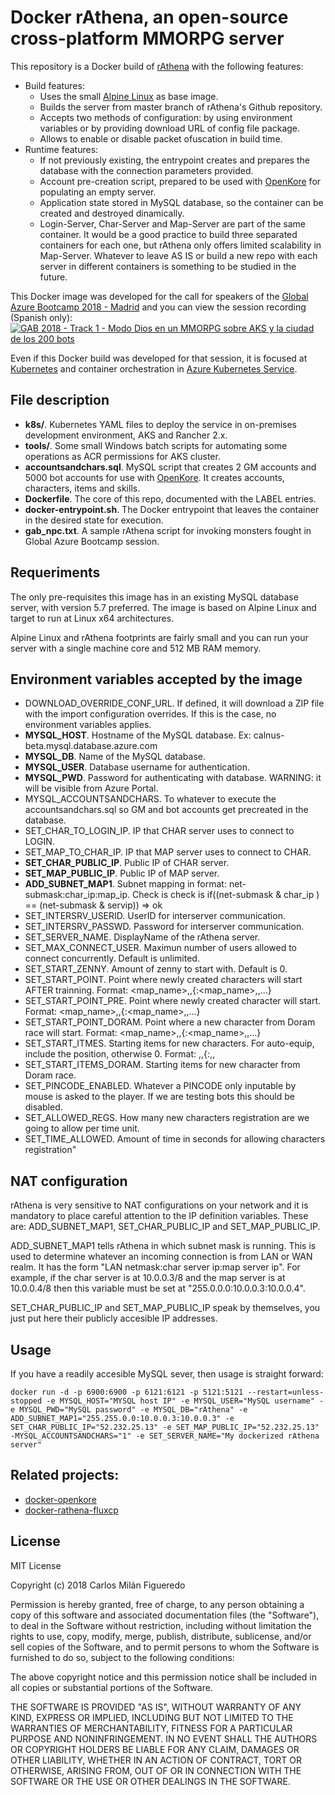 # Docker rAthena, an open-source cross-platform MMORPG server
This repository is a Docker build of [rAthena](https://github.com/rathena/rathena) with the following features:
  * Build features:
    * Uses the small [Alpine Linux](https://hub.docker.com/_/alpine/) as base image.
    * Builds the server from master branch of rAthena's Github repository.
    * Accepts two methods of configuration: by using environment variables or by providing download URL of config file package.
    * Allows to enable or disable packet ofuscation in build time.
  * Runtime features:
    * If not previously existing, the entrypoint creates and prepares the database with the connection parameters provided.
    * Account pre-creation script, prepared to be used with [OpenKore](http://openkore.com) for populating an empty server.
    * Application state stored in MySQL database, so the container can be created and destroyed dinamically.
    * Login-Server, Char-Server and Map-Server are part of the same container. It would be a good practice to build three separated containers for each one, but rAthena only offers limited scalability in Map-Server. Whatever to leave AS IS or build a new repo with each server in different containers is something to be studied in the future.

This Docker image was developed for the call for speakers of the [Global Azure Bootcamp 2018 - Madrid](http://azurebootcamp.es) and you can view the session recording (Spanish only):
[![GAB 2018 - Track 1 - Modo Dios en un MMORPG sobre AKS y la ciudad de los 200 bots](https://img.youtube.com/vi/ZBDJImdmiUo/0.jpg)](https://www.youtube.com/watch?v=ZBDJImdmiUo)

Even if this Docker build was developed for that session, it is focused at [Kubernetes](https://kubernetes.io) and container orchestration in [Azure Kubernetes Service](https://azure.microsoft.com/es-es/services/kubernetes-service/).

## File description

  * **k8s/**. Kubernetes YAML files to deploy the service in on-premises development environment, AKS and Rancher 2.x.
  * **tools/**. Some small Windows batch scripts for automating some operations as ACR permissions for AKS cluster.
  * **accountsandchars.sql**. MySQL script that creates 2 GM accounts and 5000 bot accounts for use with [OpenKore](http://openkore.com). It creates accounts, characters, items and skills.
  * **Dockerfile**. The core of this repo, documented with the LABEL entries.
  * **docker-entrypoint.sh**. The Docker entrypoint that leaves the container in the desired state for execution.
  * **gab_npc.txt**. A sample rAthena script for invoking monsters fought in Global Azure Bootcamp session.

## Requeriments
The only pre-requisites this image has in an existing MySQL database server, with version 5.7 preferred.
The image is based on Alpine Linux and target to run at Linux x64 architectures.

Alpine Linux and rAthena footprints are fairly small and you can run your server with a single machine core and 512 MB RAM memory.

## Environment variables accepted by the image

  * DOWNLOAD_OVERRIDE_CONF_URL. If defined, it will download a ZIP file with the import configuration overrides. If this is the case, no environment variables applies.
  * **MYSQL_HOST**. Hostname of the MySQL database. Ex: calnus-beta.mysql.database.azure.com
  * **MYSQL_DB**. Name of the MySQL database.
  * **MYSQL_USER**. Database username for authentication.
  * **MYSQL_PWD**. Password for authenticating with database. WARNING: it will be visible from Azure Portal.
  * MYSQL_ACCOUNTSANDCHARS. To whatever to execute the accountsandchars.sql so GM and bot accounts get precreated in the database.
  * SET_CHAR_TO_LOGIN_IP. IP that CHAR server uses to connect to LOGIN.
  * SET_MAP_TO_CHAR_IP. IP that MAP server uses to connect to CHAR.
  * **SET_CHAR_PUBLIC_IP**. Public IP of CHAR server.
  * **SET_MAP_PUBLIC_IP**. Public IP of MAP server.
  * **ADD_SUBNET_MAP1**. Subnet mapping in format: net-submask:char_ip:map_ip. Check is check is if((net-submask & char_ip ) == (net-submask & servip)) => ok
  * SET_INTERSRV_USERID. UserID for interserver communication.
  * SET_INTERSRV_PASSWD. Password for interserver communication.
  * SET_SERVER_NAME. DisplayName of the rAthena server.
  * SET_MAX_CONNECT_USER. Maximun number of users allowed to connect concurrently. Default is unlimited.
  * SET_START_ZENNY. Amount of zenny to start with. Default is 0.
  * SET_START_POINT. Point where newly created characters will start AFTER trainning. Format: <map_name>,<x>,<y>{:<map_name>,<x>,<y>...}
  * SET_START_POINT_PRE. Point where newly created character will start. Format: <map_name>,<x>,<y>{:<map_name>,<x>,<y>...}
  * SET_START_POINT_DORAM. Point where a new character from Doram race will start. Format: <map_name>,<x>,<y>{:<map_name>,<x>,<y>...}
  * SET_START_ITMES. Starting items for new characters. For auto-equip, include the position, otherwise 0. Format: <id>,<amount>,<position>{:<id>,<amount>,<position>
  * SET_START_ITEMS_DORAM. Starting items for new character from Doram race.
  * SET_PINCODE_ENABLED. Whatever a PINCODE only inputable by mouse is asked to the player. If we are testing bots this should be disabled.
  * SET_ALLOWED_REGS. How many new characters registration are we going to allow per time unit.
  * SET_TIME_ALLOWED. Amount of time in seconds for allowing characters registration"

## NAT configuration

rAthena is very sensitive to NAT configurations on your network and it is mandatory to place careful attention to the IP definition variables. These are: ADD_SUBNET_MAP1, SET_CHAR_PUBLIC_IP and SET_MAP_PUBLIC_IP.

ADD_SUBNET_MAP1 tells rAthena in which subnet mask is running. This is used to determine whatever an incoming connection is from LAN or WAN realm. It has the form "LAN netmask:char server ip:map server ip". For example, if the char server is at 10.0.0.3/8 and the map server is at 10.0.0.4/8 then this variable must be set at "255.0.0.0:10.0.0.3:10.0.0.4".

SET_CHAR_PUBLIC_IP and SET_MAP_PUBLIC_IP speak by themselves, you just put here their publicly accesible IP addresses.

## Usage
If you have a readily accesible MySQL sever, then usage is straight forward:

`docker run -d -p 6900:6900 -p 6121:6121 -p 5121:5121 --restart=unless-stopped -e MYSQL_HOST="MYSQL host IP" -e MYSQL_USER="MySQL username" -e MYSQL_PWD="MySQL password" -e MYSQL_DB="rAthena" -e ADD_SUBNET_MAP1="255.255.0.0:10.0.0.3:10.0.0.3" -e SET_CHAR_PUBLIC_IP="52.232.25.13" -e SET_MAP_PUBLIC_IP="52.232.25.13" -MYSQL_ACCOUNTSANDCHARS="1" -e SET_SERVER_NAME="My dockerized rAthena server"`

## Related projects:

  * [docker-openkore](https://github.com/cmilanf/docker-openkore)
  * [docker-rathena-fluxcp](https://github.com/cmilanf/docker-rathena-fluxcp)

## License
MIT License

Copyright (c) 2018 Carlos Milán Figueredo

Permission is hereby granted, free of charge, to any person obtaining a copy
of this software and associated documentation files (the "Software"), to deal
in the Software without restriction, including without limitation the rights
to use, copy, modify, merge, publish, distribute, sublicense, and/or sell
copies of the Software, and to permit persons to whom the Software is
furnished to do so, subject to the following conditions:

The above copyright notice and this permission notice shall be included in all
copies or substantial portions of the Software.

THE SOFTWARE IS PROVIDED "AS IS", WITHOUT WARRANTY OF ANY KIND, EXPRESS OR
IMPLIED, INCLUDING BUT NOT LIMITED TO THE WARRANTIES OF MERCHANTABILITY,
FITNESS FOR A PARTICULAR PURPOSE AND NONINFRINGEMENT. IN NO EVENT SHALL THE
AUTHORS OR COPYRIGHT HOLDERS BE LIABLE FOR ANY CLAIM, DAMAGES OR OTHER
LIABILITY, WHETHER IN AN ACTION OF CONTRACT, TORT OR OTHERWISE, ARISING FROM,
OUT OF OR IN CONNECTION WITH THE SOFTWARE OR THE USE OR OTHER DEALINGS IN THE
SOFTWARE.